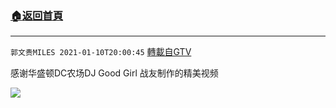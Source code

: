 ﻿###  [:house:返回首頁](https://github.com/ourhimalayas/txt)
---

`郭文贵MILES 2021-01-10T20:00:45` [轉載自GTV](https://gtv.org/web/#/UserInfo/5e596957357cc612d35a8044)

感谢华盛顿DC农场DJ Good Girl 战友制作的精美视频

[![](https://filegroup.gtv.org/cdn-cgi/image/width=600/https://filegroup.gtv.org/group5/web/20210110/20/00/0/34389a1aa111bbf8303116d8693bfaf0.jpg)](https://filegroup.gtv.org/group5/web/20210110/20/00/0/334562903ed290d776d0a815facb9c4b.mp4)